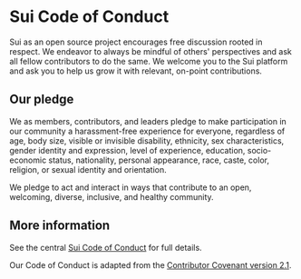 # Sui Code of Conduct

Sui as an open source project encourages free discussion rooted in respect.
We endeavor to always be mindful of others' perspectives and ask all
fellow contributors to do the same. We welcome you to the Sui platform
and ask you to help us grow it with relevant, on-point contributions.

## Our pledge

We as members, contributors, and leaders pledge to make participation in our
community a harassment-free experience for everyone, regardless of age, body
size, visible or invisible disability, ethnicity, sex characteristics, gender
identity and expression, level of experience, education, socio-economic status,
nationality, personal appearance, race, caste, color, religion, or sexual
identity and orientation.

We pledge to act and interact in ways that contribute to an open, welcoming,
diverse, inclusive, and healthy community.

## More information

See the central [Sui Code of Conduct](doc/src/contribute/code-of-conduct.md) for
full details.

Our Code of Conduct is adapted from the
[Contributor Covenant version 2.1](https://www.contributor-covenant.org/version/2/1/code_of_conduct.html).

